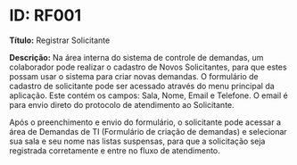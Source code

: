 # ID: RF001

**Título:** Registrar Solicitante

**Descrição:** Na área interna do sistema de controle de demandas, um colaborador pode realizar o cadastro de Novos Solicitantes, para que estes possam usar o sistema para criar novas demandas. O formulário de cadastro de solicitante pode ser acessado através do menu principal da aplicação. Este contém os campos: Sala, Nome, Email e Telefone. O email é para envio direto do protocolo de atendimento ao Solicitante.

Após o preenchimento e envio do formulário, o solicitante pode acessar a área de Demandas de TI (Formulário de criação de demandas) e selecionar sua sala e seu nome nas listas suspensas, para que a solicitação seja registrada corretamente e entre no fluxo de atendimento.